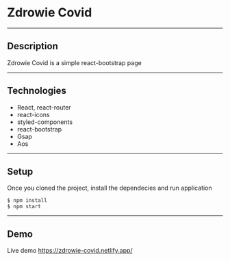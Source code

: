 # Zdrowie Covid

---

## Description


Zdrowie Covid is a simple react-bootstrap page 

---

## Technologies

- React, react-router
- react-icons
- styled-components
- react-bootstrap
- Gsap
- Aos

---

## Setup

Once you cloned the project, install the dependecies and run application

```
$ npm install
$ npm start
```

---

## Demo

Live demo https://zdrowie-covid.netlify.app/
